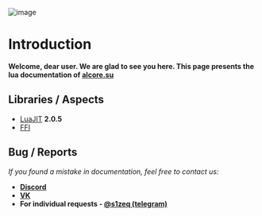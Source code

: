 ![image](https://user-images.githubusercontent.com/99554784/177414288-2fd19361-7d70-4fdf-ace3-91083deda508.png)

# Introduction

**Welcome, dear user. We are glad to see you here. This page presents the lua documentation of [alcore.su](https://vk.com/alcoresu)**

 ## Libraries / Aspects

 - [LuaJIT](https://github.com/LuaJIT/LuaJIT) **2.0.5**
 - [FFI](https://luajit.org/ext_ffi.html)

## Bug / Reports

*If you found a mistake in documentation, feel free to contact us:*

- **[Discord](https://discord.gg/ryVq2t2RCV)**
- **[VK](https://vk.com/alcoresu)**
- **For individual requests - [@s1zeq (telegram)](https://t.me/s1zeq)**
